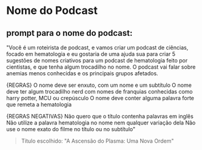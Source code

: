 # Nome do Podcast

## prompt para o nome do podcast:
"Você é um roteirista de podcast, e vamos criar um podcast de ciências, focado em hematologia e eu gostaria de uma ajuda sua para criar 5 sugestões de nomes criativos para um podcast de hematologia feito por cientistas, e que tenha algum trocadilho no nome.
O podcast vai falar sobre anemias menos conhecidas e os principais grupos afetados. 

{REGRAS}
O nome deve ser enxuto, com um nome e um subtítulo
O nome deve ter algum trocadilho nerd com nomes de franquias conhecidas como harry potter, MCU ou crepúsculo
O nome deve conter alguma palavra forte que remeta a hematologia

{REGRAS NEGATIVAS}
Não quero que o título contenha palavras em inglês
Não utilize a palavra hematologia no nome nem qualquer variação dela
Não use o nome exato do filme no título ou no subtítulo"

> Título escolhido:
> "A Ascensão do Plasma: Uma Nova Ordem"
